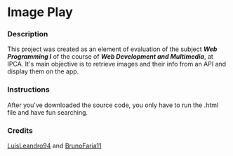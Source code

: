 # Image Play

### Description
This project was created as an element of evaluation of the subject ***Web Programming I*** of the course of ***Web Development and Multimedia***, at IPCA.
It's main objective is to retrieve images and their info from an API and display them on the app.

### Instructions
After you've downloaded the source code, you only have to run the .html file and have fun searching.

### Credits
[LuisLeandro94](https://github.com/LuisLeandro94) and [BrunoFaria11](https://github.com/BrunoFaria11)

